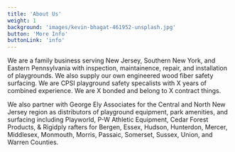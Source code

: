 ```yaml
---
title: 'About Us'
weight: 1
background: 'images/kevin-bhagat-461952-unsplash.jpg'
button: 'More Info'
buttonLink: 'info'
---
```


We are a family business serving New Jersey, Southern New York, and
Eastern Pennsylvania with inspection, maintainence, repair, and installation
of playgrounds. We also supply our own engineered wood fiber safety surfacing.
We are CPSI playground safety specalists with X years of combined experience.
We are X bonded and belong to X contract things.

We also partner with George Ely Associates for the Central and
North New Jersey region as distributors of playground equipment, park 
amenities, and surfacing including Playworld, P-W Athletic Equipment,
Cedar Forest Products, & Rigidply rafters for  Bergen, Essex, Hudson,
Hunterdon, Mercer, Middlesex, Monmouth, Morris, Passaic, Somerset, Sussex,
Union, and Warren Counties.
